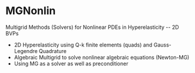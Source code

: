# MGNonlin
Multigrid Methods (Solvers) for Nonlinear PDEs in Hyperelasticity -- 2D BVPs

   - 2D Hyperelasticity using Q-k finite elements (quads) and Gauss-Legendre Quadrature 
   - Algebraic Multigrid to solve nonlinear algebraic equations (Newton-MG)
   - Using MG as a solver as well as preconditioner 
